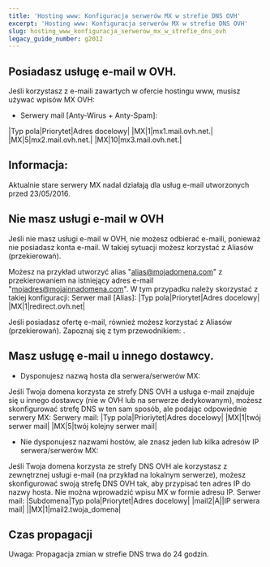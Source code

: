 ```yaml
---
title: 'Hosting www: Konfiguracja serwerów MX w strefie DNS OVH'
excerpt: 'Hosting www: Konfiguracja serwerów MX w strefie DNS OVH'
slug: hosting_www_konfiguracja_serwerow_mx_w_strefie_dns_ovh
legacy_guide_number: g2012
---
```



## Posiadasz usługę e-mail w OVH.
Jeśli korzystasz z e-maili zawartych w ofercie hostingu www, musisz używać wpisów MX OVH:

- Serwery mail [Anty-Wirus + Anty-Spam]:


|Typ pola|Priorytet|Adres docelowy|
|MX|1|mx1.mail.ovh.net.|
|MX|5|mx2.mail.ovh.net.|
|MX|10|mx3.mail.ovh.net.|



## Informacja:
Aktualnie stare serwery MX nadal działają dla usług e-mail utworzonych przed 23/05/2016.


## Nie masz usługi e-mail w OVH
Jeśli nie masz usługi e-mail w OVH, nie możesz odbierać e-maili, ponieważ nie posiadasz konta e-mail.
W takiej sytuacji możesz korzystać z Aliasów (przekierowań).

Możesz na przykład utworzyć alias "alias@mojadomena.com" z przekierowaniem na istniejący adres e-mail "mojadres@mojainnadomena.com".
W tym przypadku należy skorzystać z takiej konfiguracji:
Serwer mail [Alias]:
|Typ pola|Priorytet|Adres docelowy|
|MX|1|redirect.ovh.net|


Jeśli posiadasz ofertę e-mail, również możesz korzystać z Aliasów (przekierowań). Zapoznaj się z tym przewodnikiem: []({legacy}2001).


## Masz usługę e-mail u innego dostawcy.

- Dysponujesz nazwą hosta dla serwera/serwerów MX:


Jeśli Twoja domena korzysta ze strefy DNS OVH a usługa e-mail znajduje się u innego dostawcy (nie w OVH lub na serwerze dedykowanym), możesz skonfigurować strefę DNS w ten sam sposób, ale podając odpowiednie serwery MX:
Serwery mail:
|Typ pola|Prioriytet|Adres docelowy|
|MX|1|twój serwer mail|
|MX|5|twój kolejny serwer mail|



- Nie dysponujesz nazwami hostów, ale znasz jeden lub kilka adresów IP serwera/serwerów MX:


Jeśli Twoja domena korzysta ze strefy DNS OVH ale korzystasz z zewnętrznej usługi e-mail (na przykład na lokalnym serwerze), możesz skonfigurować swoją strefę DNS OVH tak, aby przypisać ten adres IP do nazwy hosta. Nie można wprowadzić wpisu MX w formie adresu IP.
Serwer mail:
|Subdomena|Typ pola|Priorytet|Adres docelowy|
|mail2|A||IP serwera mail|
||MX|1|mail2.twoja_domena|




## Czas propagacji
Uwaga: Propagacja zmian w strefie DNS trwa do 24 godzin.

